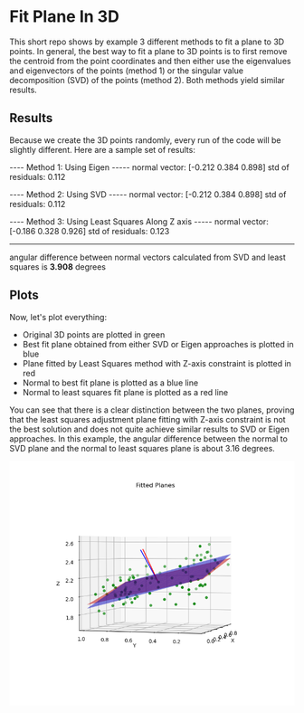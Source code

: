 # Fit Plane In 3D
This short repo shows by example 3 different methods to fit a plane to 3D points. In general, the best way to fit a plane to 3D points is to first remove the centroid from the point coordinates and then either use the eigenvalues and eigenvectors of the points (method 1) or the singular value decomposition (SVD) of the points (method 2). Both methods yield similar results.


## Results
Because we create the 3D points randomly, every run of the code will be slightly different. Here are a sample set of results:

---- Method 1: Using Eigen ----- 
normal vector: [-0.212  0.384  0.898]
std of residuals: 0.112

---- Method 2: Using SVD ----- 
normal vector: [-0.212  0.384  0.898]
std of residuals: 0.112

---- Method 3: Using Least Squares Along Z axis ----- 
normal vector: [-0.186  0.328  0.926]
std of residuals: 0.123

----------------------------------
angular difference between normal vectors calculated from SVD and least squares is **3.908** degrees


## Plots
Now, let's plot everything:
* Original 3D points are plotted in green
* Best fit plane obtained from either SVD or Eigen approaches is plotted in blue
* Plane fitted by Least Squares method with Z-axis constraint is plotted in red
* Normal to best fit plane is plotted as a blue line
* Normal to least squares fit plane is plotted as a red line

You can see that there is a clear distinction between the two planes, proving that the least squares adjustment plane fitting with Z-axis constraint is not the best solution and does not quite achieve similar results to SVD or Eigen approaches. In this example, the angular difference between the normal to SVD plane and the normal to least squares plane is about 3.16 degrees.

![3d_plot](./img/3d_plot.png)
